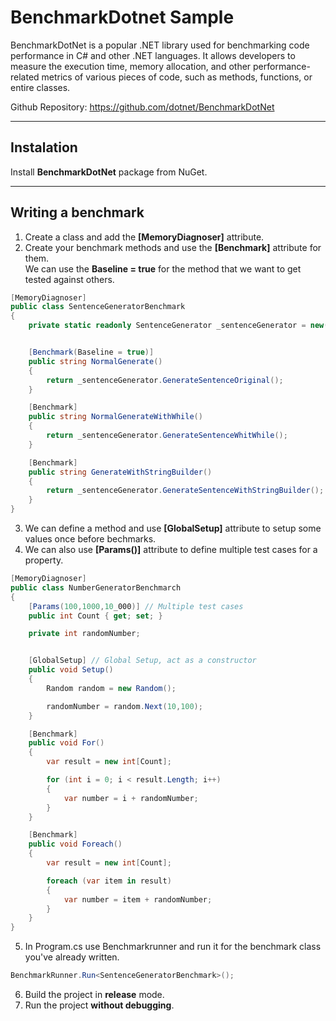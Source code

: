 # BenchmarkDotnet Sample
BenchmarkDotNet is a popular .NET library used for benchmarking code performance in C# and other .NET languages. It allows developers to measure the execution time, memory allocation, and other performance-related metrics of various pieces of code, such as methods, functions, or entire classes.

Github Repository: https://github.com/dotnet/BenchmarkDotNet

---

## Instalation
 Install **BenchmarkDotNet** package from NuGet.

---

 ## Writing a benchmark
1. Create a class and add the **[MemoryDiagnoser]** attribute.
2. Create your benchmark methods and use the **[Benchmark]** attribute for them.<br> 
We can use the **Baseline = true** for the method that we want to get tested against others.
```C#
[MemoryDiagnoser]
public class SentenceGeneratorBenchmark
{
    private static readonly SentenceGenerator _sentenceGenerator = new();


    [Benchmark(Baseline = true)]
    public string NormalGenerate()
    {
        return _sentenceGenerator.GenerateSentenceOriginal();
    }

    [Benchmark]
    public string NormalGenerateWithWhile()
    {
        return _sentenceGenerator.GenerateSentenceWhitWhile();
    }

    [Benchmark]
    public string GenerateWithStringBuilder()
    {
        return _sentenceGenerator.GenerateSentenceWithStringBuilder();
    }
}
```

3. We can define a method and use **[GlobalSetup]** attribute to setup some values once before bechmarks.
4. We can also use  **[Params()]** attribute to define multiple test cases for a property.
```C#
[MemoryDiagnoser]
public class NumberGeneratorBenchmarch
{
    [Params(100,1000,10_000)] // Multiple test cases
    public int Count { get; set; }

    private int randomNumber;


    [GlobalSetup] // Global Setup, act as a constructor
    public void Setup()
    {
        Random random = new Random();

        randomNumber = random.Next(10,100);
    }

    [Benchmark]
    public void For()
    {
        var result = new int[Count];

        for (int i = 0; i < result.Length; i++)
        {
            var number = i + randomNumber;
        }
    }

    [Benchmark]
    public void Foreach()
    {
        var result = new int[Count];

        foreach (var item in result)
        {
            var number = item + randomNumber;
        }
    }
}

```

5. In Program.cs use Benchmarkrunner and run it for the benchmark class you've already written.
```C#
BenchmarkRunner.Run<SentenceGeneratorBenchmark>();
```
6. Build the project in **release** mode.
7. Run the project **without debugging**.
